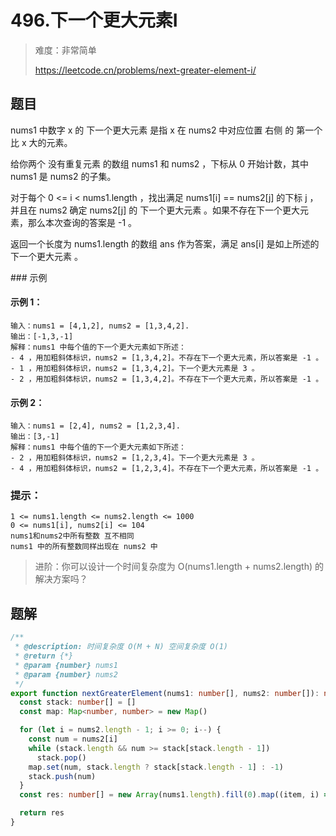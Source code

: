 # 496.下一个更大元素I

> 难度：非常简单
>
> https://leetcode.cn/problems/next-greater-element-i/

## 题目

nums1 中数字 x 的 下一个更大元素 是指 x 在 nums2 中对应位置 右侧 的 第一个 比 x 大的元素。

给你两个 没有重复元素 的数组 nums1 和 nums2 ，下标从 0 开始计数，其中nums1 是 nums2 的子集。

对于每个 0 <= i < nums1.length ，找出满足 nums1[i] == nums2[j] 的下标 j ，并且在 nums2 确定 nums2[j] 的 下一个更大元素 。如果不存在下一个更大元素，那么本次查询的答案是 -1 。

返回一个长度为 nums1.length 的数组 ans 作为答案，满足 ans[i] 是如上所述的 下一个更大元素 。

### 示例

#### 示例 1：

```
输入：nums1 = [4,1,2], nums2 = [1,3,4,2].
输出：[-1,3,-1]
解释：nums1 中每个值的下一个更大元素如下所述：
- 4 ，用加粗斜体标识，nums2 = [1,3,4,2]。不存在下一个更大元素，所以答案是 -1 。
- 1 ，用加粗斜体标识，nums2 = [1,3,4,2]。下一个更大元素是 3 。
- 2 ，用加粗斜体标识，nums2 = [1,3,4,2]。不存在下一个更大元素，所以答案是 -1 。
```

#### 示例 2：

```
输入：nums1 = [2,4], nums2 = [1,2,3,4].
输出：[3,-1]
解释：nums1 中每个值的下一个更大元素如下所述：
- 2 ，用加粗斜体标识，nums2 = [1,2,3,4]。下一个更大元素是 3 。
- 4 ，用加粗斜体标识，nums2 = [1,2,3,4]。不存在下一个更大元素，所以答案是 -1 。
```

### 提示：

```
1 <= nums1.length <= nums2.length <= 1000
0 <= nums1[i], nums2[i] <= 104
nums1和nums2中所有整数 互不相同
nums1 中的所有整数同样出现在 nums2 中
```

> 进阶：你可以设计一个时间复杂度为 O(nums1.length + nums2.length) 的解决方案吗？

## 题解

```ts
/**
 * @description: 时间复杂度 O(M + N) 空间复杂度 O(1)
 * @return {*}
 * @param {number} nums1
 * @param {number} nums2
 */
export function nextGreaterElement(nums1: number[], nums2: number[]): number[] {
  const stack: number[] = []
  const map: Map<number, number> = new Map()

  for (let i = nums2.length - 1; i >= 0; i--) {
    const num = nums2[i]
    while (stack.length && num >= stack[stack.length - 1])
      stack.pop()
    map.set(num, stack.length ? stack[stack.length - 1] : -1)
    stack.push(num)
  }
  const res: number[] = new Array(nums1.length).fill(0).map((item, i) => map.get(nums1[i])!)

  return res
}
```
